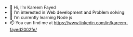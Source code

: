 - 👋 Hi, I’m Kareem Fayed
- 👀 I’m interested in Web development and Problem solving
- 🌱 I’m currently learning Node js
- 📫 You can find me at https://www.linkedin.com/in/kareem-fayed2002fe/
  

